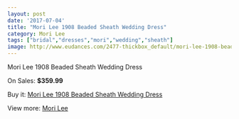 ```yaml
---
layout: post
date: '2017-07-04'
title: "Mori Lee 1908 Beaded Sheath Wedding Dress"
category: Mori Lee
tags: ["bridal","dresses","mori","wedding","sheath"]
image: http://www.eudances.com/2477-thickbox_default/mori-lee-1908-beaded-sheath-wedding-dress.jpg
---
```

Mori Lee 1908 Beaded Sheath Wedding Dress

On Sales: **$359.99**
<a href="https://www.eudances.com/en/mori-lee/825-mori-lee-1908-beaded-sheath-wedding-dress.html"><amp-img layout="responsive" width="600" height="600" src="//www.eudances.com/2477-thickbox_default/mori-lee-1908-beaded-sheath-wedding-dress.jpg" alt="Mori Lee 1908 Beaded Sheath Wedding Dress 0" /></a>
<a href="https://www.eudances.com/en/mori-lee/825-mori-lee-1908-beaded-sheath-wedding-dress.html"><amp-img layout="responsive" width="600" height="600" src="//www.eudances.com/2479-thickbox_default/mori-lee-1908-beaded-sheath-wedding-dress.jpg" alt="Mori Lee 1908 Beaded Sheath Wedding Dress 1" /></a>
<a href="https://www.eudances.com/en/mori-lee/825-mori-lee-1908-beaded-sheath-wedding-dress.html"><amp-img layout="responsive" width="600" height="600" src="//www.eudances.com/2478-thickbox_default/mori-lee-1908-beaded-sheath-wedding-dress.jpg" alt="Mori Lee 1908 Beaded Sheath Wedding Dress 2" /></a>

Buy it: [Mori Lee 1908 Beaded Sheath Wedding Dress](https://www.eudances.com/en/mori-lee/825-mori-lee-1908-beaded-sheath-wedding-dress.html "Mori Lee 1908 Beaded Sheath Wedding Dress")

View more: [Mori Lee](https://www.eudances.com/en/9-mori-lee "Mori Lee")